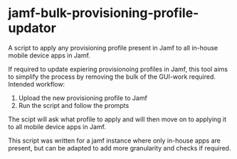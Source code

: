 # jamf-bulk-provisioning-profile-updator
A script to apply any provisioning profile present in Jamf to all in-house mobile device apps in Jamf.

If required to update expiering provisionoing profiles in Jamf, this tool aims to simplify the process by removing the bulk of the GUI-work required.
Intended workflow:

1. Upload the new provisioning profile to Jamf
2. Run the script and follow the prompts

The scipt will ask what profile to apply and will then move on to applying it to all mobile device apps in Jamf.

This script was written for a jamf instance where only in-house apps are present, but can be adapted to add more granularity and checks if required.
